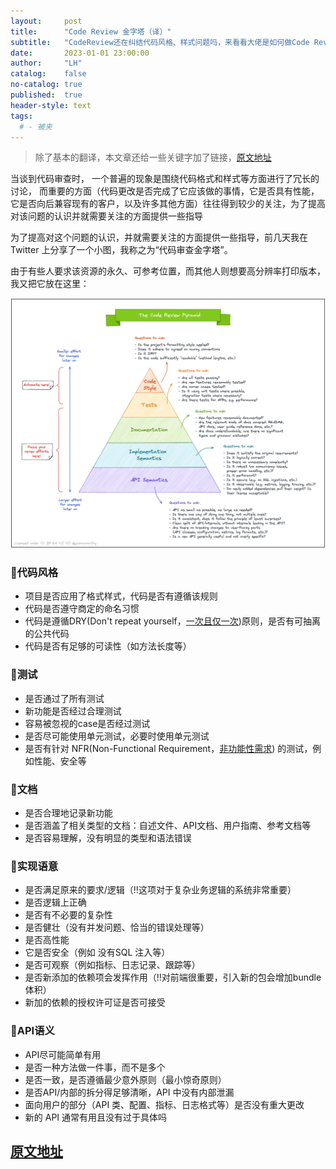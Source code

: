 ```yaml
---
layout:     post
title:      "Code Review 金字塔（译）"
subtitle:   "CodeReview还在纠结代码风格、样式问题吗，来看看大佬是如何做Code Review 的吧"
date:       2023-01-01 23:00:00
author:     "LH"
catalog:    false
no-catalog: true
published:  true
header-style: text
tags:
  # - 被夹
---
```


> 除了基本的翻译，本文章还给一些关键字加了链接，[原文地址](https://www.patterns.dev/posts/rendering-introduction/)

当谈到代码审查时， 一个普遍的现象是围绕代码格式和样式等方面进行了冗长的讨论， 而重要的方面（代码更改是否完成了它应该做的事情，它是否具有性能，它是否向后兼容现有的客户，以及许多其他方面）往往得到较少的关注，为了提高对该问题的认识并就需要关注的方面提供一些指导

为了提高对这个问题的认识，并就需要关注的方面提供一些指导，前几天我在 Twitter 上分享了一个小图，我称之为“代码审查金字塔”。

由于有些人要求该资源的永久、可参考位置，而其他人则想要高分辨率打印版本，我又把它放在这里：

<img src="/img/single/codereview-pyramid.png" loading=lazy>


### 🤖️代码风格

- 项目是否应用了格式样式，代码是否有遵循该规则
- 代码是否遵守商定的命名习惯
- 代码是遵循DRY(Don't repeat yourself，[一次且仅一次](https://zh.wikipedia.org/wiki/%E4%B8%80%E6%AC%A1%E4%B8%94%E4%BB%85%E4%B8%80%E6%AC%A1))原则，是否有可抽离的公共代码
- 代码是否有足够的可读性（如方法长度等）

### 🤖️测试

- 是否通过了所有测试
- 新功能是否经过合理测试
- 容易被忽视的case是否经过测试
- 是否尽可能使用单元测试，必要时使用单元测试
- 是否有针对 NFR(Non-Functional Requirement，[非功能性需求](https://zh.wikipedia.org/zh-cn/%E9%9D%9E%E5%8A%9F%E8%83%BD%E6%80%A7%E9%9C%80%E6%B1%82)) 的测试，例如性能、安全等

### 👨文档

- 是否合理地记录新功能
- 是否涵盖了相关类型的文档：自述文件、API文档、用户指南、参考文档等
- 是否容易理解，没有明显的类型和语法错误

### 👨实现语意

- 是否满足原来的要求/逻辑（‼️这项对于复杂业务逻辑的系统非常重要）
- 是否逻辑上正确
- 是否有不必要的复杂性
- 是否健壮（没有并发问题、恰当的错误处理等）
- 是否高性能
- 它是否安全（例如 没有SQL 注入等）
- 是否可观察（例如指标、日志记录、跟踪等）
- 是否新添加的依赖项会发挥作用（‼️对前端很重要，引入新的包会增加bundle体积）
- 新加的依赖的授权许可证是否可接受

### 👨API语义

- API尽可能简单有用
- 是否一种方法做一件事，而不是多个
- 是否一致，是否遵循最少意外原则（最小惊奇原则）
- 是否API/内部的拆分得足够清晰，API 中没有内部泄漏
- 面向用户的部分（API 类、配置、指标、日志格式等）是否没有重大更改
- 新的 API 通常有用且没有过于具体吗

## [原文地址](https://www.morling.dev/blog/the-code-review-pyramid/)
